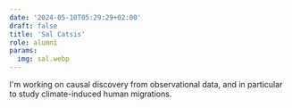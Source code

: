 ```yaml
---
date: '2024-05-10T05:29:29+02:00'
draft: false
title: 'Sal Catsis'
role: alumni
params:
  img: sal.webp
---
```


I'm working on causal discovery from observational data, and in particular to study climate-induced human migrations.

